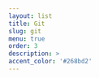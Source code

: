 ```yaml
---
layout: list
title: Git
slug: git
menu: true
order: 3
description: >
accent_color: '#268bd2'
---
```


